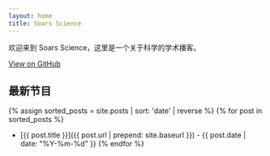 ```yaml
---
layout: home
title: Soars Science
---
```


欢迎来到 Soars Science，这里是一个关于科学的学术播客。

<a href="https://github.com/loongfee/soars-podcast" target="_blank">View on GitHub</a>

## 最新节目

{% assign sorted_posts = site.posts | sort: 'date' | reverse %}
{% for post in sorted_posts %}
* [{{ post.title }}]({{ post.url | prepend: site.baseurl }}) - {{ post.date | date: "%Y-%m-%d" }}
{% endfor %}